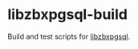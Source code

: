 # libzbxpgsql-build

Build and test scripts for [libzbxpgsql](https://github.com/cavaliercoder/libzbxpgsql).
